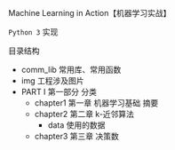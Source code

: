 Machine Learning in Action【机器学习实战】

`Python 3` 实现

目录结构

- comm_lib 常用库、常用函数
- img 工程涉及图片
- PART I 第一部分 分类
    - chapter1 第一章 机器学习基础 摘要
    - chapter2 第二章 k-近邻算法
        - data 使用的数据
    - chapter3 第三章 决策数
    